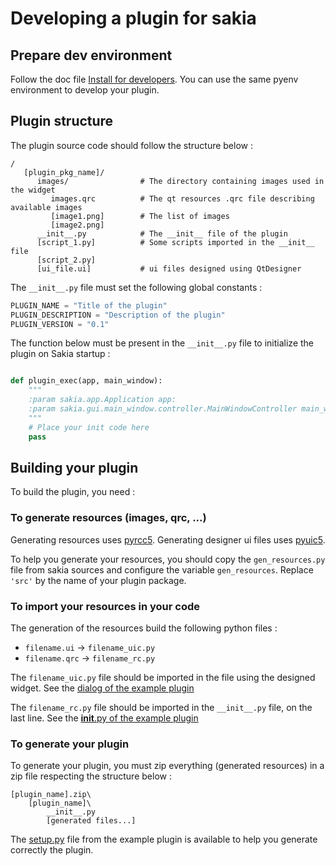 # Developing a plugin for sakia

## Prepare dev environment

Follow the doc file [Install for developers](https://github.com/duniter/sakia/doc/install_for_developers.md).
You can use the same pyenv environment to develop your plugin.

## Plugin structure

The plugin source code should follow the structure below :

```
/
   [plugin_pkg_name]/
      images/                # The directory containing images used in the widget
         images.qrc          # The qt resources .qrc file describing available images
         [image1.png]        # The list of images
         [image2.png]
      __init__.py            # The __init__ file of the plugin
      [script_1.py]          # Some scripts imported in the __init__ file
      [script_2.py]
      [ui_file.ui]           # ui files designed using QtDesigner
```

The `__init__.py` file must set the following global constants :

```python
PLUGIN_NAME = "Title of the plugin"
PLUGIN_DESCRIPTION = "Description of the plugin"
PLUGIN_VERSION = "0.1"
```

The function below must be present in the `__init__.py` file to initialize the plugin on Sakia startup :

```python

def plugin_exec(app, main_window):
    """
    :param sakia.app.Application app:
    :param sakia.gui.main_window.controller.MainWindowController main_window:
    """
    # Place your init code here
    pass
```

## Building your plugin

To build the plugin, you need :

### To generate resources (images, qrc, ...)

Generating resources uses [pyrcc5](http://pyqt.sourceforge.net/Docs/PyQt5/resources.html).
Generating designer ui files uses [pyuic5](http://pyqt.sourceforge.net/Docs/PyQt5/designer.html).

To help you generate your resources, you should copy the `gen_resources.py` file from sakia sources and configure the
 variable `gen_resources`. Replace `'src'` by the name of your plugin package.

### To import your resources in your code

The generation of the resources build the following python files :

 - `filename.ui` -> `filename_uic.py`
 - `filename.qrc` -> `filename_rc.py`

The `filename_uic.py` file should be imported in the file using the designed widget. See the
[dialog of the example plugin](https://github.com/Insoleet/sakia-plugin-example/blob/master/plugin_example/main_dialog.py)

The `filename_rc.py` file should be imported in the `__init__.py` file, on the last line. See the
[__init__.py of the example plugin](https://github.com/Insoleet/sakia-plugin-example/blob/master/plugin_example/__init__.py#L28)

### To generate your plugin

To generate your plugin, you must zip everything (generated resources) in a zip file respecting the structure below :

```
[plugin_name].zip\
    [plugin_name]\
        __init__.py
        [generated files...]
```

The [setup.py](https://github.com/Insoleet/sakia-plugin-example/blob/master/setup.py) file from the
example plugin is available to help you generate correctly the plugin.


